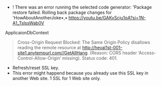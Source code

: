 + ! There was an error running the selected code generator: 'Package restore failed. Rolling back package changes for 'HowAboutAnotherJoke•,•
	https://youtu.be/GAKvScju1qA?si=1N-A1_TslssWab0V

ApplicaionDbContext

> Cross-Origin Request Blocked: The Same Origin Policy disallows reading the remote resource at http://heval1st-001-site1.anytempurl.com//GetAllHang. (Reason: CORS header ‘Access-Control-Allow-Origin’ missing). Status code: 401.
+ Refresh/reset SSL key. 
+ This error might happend because you already use this SSL key in another Web site. 1 SSL for 1 Web site only. 